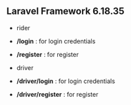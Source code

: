  ## Laravel Framework 6.18.35 ##

- rider
- **/login** : for login credentials
- **/register** : for register 


- driver
- **/driver/login** : for login credentials
- **/driver/register** : for register 
